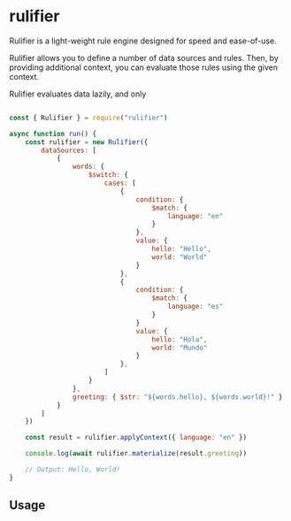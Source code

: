 # rulifier

Rulifier is a light-weight rule engine designed for speed and ease-of-use.

Rulifier allows you to define a number of data sources and rules. Then, by providing additional context, you can evaluate those rules
using the given context. 

Rulifier evaluates data lazily, and only 

```Javascript

const { Rulifier } = require("rulifier")

async function run() {
    const rulifier = new Rulifier({
        dataSources: [
            {
                words: {
                    $switch: {
                        cases: [
                            {
                                condition: {
                                    $match: {
                                        language: "en"
                                    }
                                },
                                value: {
                                    hello: "Hello",
                                    world: "World"
                                }
                            },
                            {
                                condition: {
                                    $match: {
                                        language: "es"
                                    }
                                }
                                value: {
                                    hello: "Hola",
                                    world: "Mundo"
                                }
                            },
                        ]
                    }
                },
                greeting: { $str: "${words.hello}, ${words.world}!" }
            }
        ]
    })

    const result = rulifier.applyContext({ language: "en" })

    console.log(await rulifier.materialize(result.greeting))

    // Output: Hello, World!
}
```

## Usage




